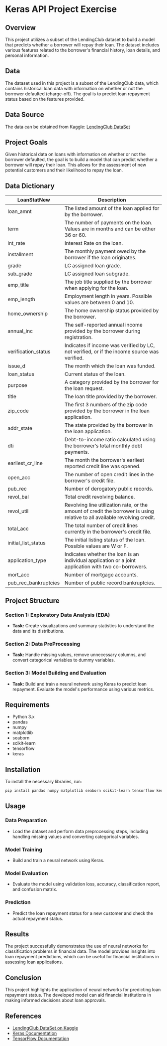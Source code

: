 # Keras API Project Exercise

## Overview

This project utilizes a subset of the LendingClub dataset to build a model that predicts whether a borrower will repay their loan. The dataset includes various features related to the borrower's financial history, loan details, and personal information.

## Data

The dataset used in this project is a subset of the LendingClub data, which contains historical loan data with information on whether or not the borrower defaulted (charge-off). The goal is to predict loan repayment status based on the features provided.

## Data Source

The data can be obtained from Kaggle: [LendingClub DataSet](https://www.kaggle.com/wordsforthewise/lending-club)

## Project Goals

Given historical data on loans with information on whether or not the borrower defaulted, the goal is to build a model that can predict whether a borrower will repay their loan. This allows for the assessment of new potential customers and their likelihood to repay the loan.

## Data Dictionary

| LoanStatNew                  | Description                                                                                       |
|------------------------------|---------------------------------------------------------------------------------------------------|
| loan_amnt                    | The listed amount of the loan applied for by the borrower.                                        |
| term                         | The number of payments on the loan. Values are in months and can be either 36 or 60.              |
| int_rate                     | Interest Rate on the loan.                                                                       |
| installment                  | The monthly payment owed by the borrower if the loan originates.                                 |
| grade                        | LC assigned loan grade.                                                                          |
| sub_grade                    | LC assigned loan subgrade.                                                                       |
| emp_title                    | The job title supplied by the borrower when applying for the loan.                               |
| emp_length                   | Employment length in years. Possible values are between 0 and 10.                                |
| home_ownership               | The home ownership status provided by the borrower.                                              |
| annual_inc                   | The self-reported annual income provided by the borrower during registration.                    |
| verification_status          | Indicates if income was verified by LC, not verified, or if the income source was verified.      |
| issue_d                      | The month which the loan was funded.                                                             |
| loan_status                  | Current status of the loan.                                                                      |
| purpose                      | A category provided by the borrower for the loan request.                                        |
| title                        | The loan title provided by the borrower.                                                         |
| zip_code                     | The first 3 numbers of the zip code provided by the borrower in the loan application.            |
| addr_state                   | The state provided by the borrower in the loan application.                                      |
| dti                          | Debt-to-income ratio calculated using the borrower’s total monthly debt payments.                |
| earliest_cr_line             | The month the borrower's earliest reported credit line was opened.                               |
| open_acc                     | The number of open credit lines in the borrower's credit file.                                   |
| pub_rec                      | Number of derogatory public records.                                                             |
| revol_bal                    | Total credit revolving balance.                                                                  |
| revol_util                   | Revolving line utilization rate, or the amount of credit the borrower is using relative to all available revolving credit. |
| total_acc                    | The total number of credit lines currently in the borrower's credit file.                        |
| initial_list_status          | The initial listing status of the loan. Possible values are W or F.                              |
| application_type             | Indicates whether the loan is an individual application or a joint application with two co-borrowers. |
| mort_acc                     | Number of mortgage accounts.                                                                     |
| pub_rec_bankruptcies         | Number of public record bankruptcies.                                                            |

## Project Structure

### Section 1: Exploratory Data Analysis (EDA)
- **Task:** Create visualizations and summary statistics to understand the data and its distributions.

### Section 2: Data PreProcessing
- **Task:** Handle missing values, remove unnecessary columns, and convert categorical variables to dummy variables.

### Section 3: Model Building and Evaluation
- **Task:** Build and train a neural network using Keras to predict loan repayment. Evaluate the model's performance using various metrics.

## Requirements

- Python 3.x
- pandas
- numpy
- matplotlib
- seaborn
- scikit-learn
- tensorflow
- keras

## Installation

To install the necessary libraries, run:

```bash
pip install pandas numpy matplotlib seaborn scikit-learn tensorflow keras
```

## Usage

### Data Preparation
- Load the dataset and perform data preprocessing steps, including handling missing values and converting categorical variables.

### Model Training
- Build and train a neural network using Keras.

### Model Evaluation
- Evaluate the model using validation loss, accuracy, classification report, and confusion matrix.

### Prediction
- Predict the loan repayment status for a new customer and check the actual repayment status.

## Results

The project successfully demonstrates the use of neural networks for classification problems in financial data. The model provides insights into loan repayment predictions, which can be useful for financial institutions in assessing loan applications.

## Conclusion

This project highlights the application of neural networks for predicting loan repayment status. The developed model can aid financial institutions in making informed decisions about loan approvals.

## References

- [LendingClub DataSet on Kaggle](https://www.kaggle.com/wordsforthewise/lending-club)
- [Keras Documentation](https://keras.io/)
- [TensorFlow Documentation](https://www.tensorflow.org/)
